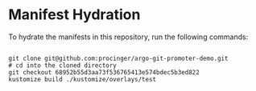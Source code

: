 
# Manifest Hydration

To hydrate the manifests in this repository, run the following commands:

```shell

git clone git@github.com:procinger/argo-git-promoter-demo.git
# cd into the cloned directory
git checkout 68952b55d3aa73f536765413e574bdec5b3ed822
kustomize build ./kustomize/overlays/test
```